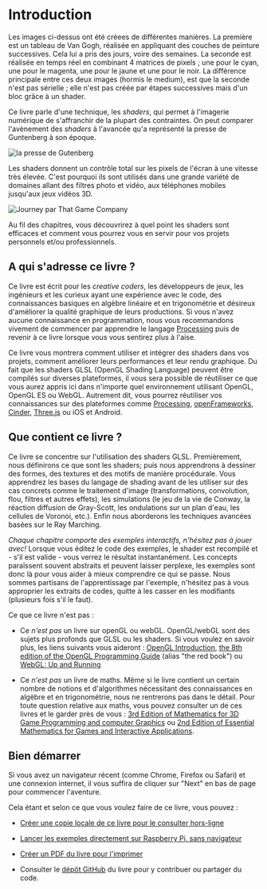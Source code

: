 # Introduction

<canvas id="custom" class="canvas" data-fragment-url="cmyk-halftone.frag" data-textures="vangogh.jpg" width="700px" height="320px"></canvas>

Les images ci-dessus ont été créees de différentes manières.
La première est un tableau de Van Gogh, réalisée en appliquant des couches de peinture successives.
Cela lui a pris des jours, voire des semaines.
La seconde est réalisée en temps réel en combinant 4 matrices de pixels ; une pour le cyan, une pour le magenta, une pour le jaune et une pour le noir.
La différence principale entre ces deux images (hormis le medium), est que la seconde n'est pas sérielle ; elle n'est pas créée par étapes successives mais d'un bloc grâce à un shader.

Ce livre parle d'une technique, les *shaders*, qui permet à l'imagerie numérique de s'affranchir de la plupart des contraintes.
On peut comparer l'avènement des *shaders* à l'avancée qu'a représenté la presse de Guntenberg à son époque.

![la presse de Gutenberg](gutenpress.jpg)

Les shaders donnent un contrôle total sur les pixels de l'écran à une vitesse très élevée.
C'est pourquoi ils sont utilisés dans une grande variété de domaines allant des filtres photo et vidéo, aux téléphones mobiles jusqu'aux jeux vidéos 3D.

![Journey par That Game Company](journey.jpg)

Au fil des chapitres, vous découvrirez à quel point les shaders sont efficaces et comment vous pourrez vous en servir pour vos projets personnels et/ou professionnels.

## A qui s'adresse ce livre ?

Ce livre est écrit pour les *creative coders*, les développeurs de jeux, les ingénieurs et les curieux ayant une expérience avec le code, des connaissances basiques en algèbre linéaire et en trigonométrie et désireux d'améliorer la qualité graphique de leurs productions.
Si vous n'avez aucune connaissance en programmation, nous vous recommandons vivement de commencer par apprendre le langage [Processing](https://processing.org/) puis de revenir à ce livre lorsque vous vous sentirez plus à l'aise.

Ce livre vous montrera comment utiliser et intégrer des shaders dans vos projets, comment améliorer leurs performances et leur rendu graphique.
Du fait que les shaders GLSL (OpenGL Shading Language) peuvent être compilés sur diverses plateformes, il vous sera possible de réutiliser ce que vous aurez appris ici dans n'importe quel environnement utilisant OpenGL, OpenGL ES ou WebGL. Autrement dit, vous pourrez réutiliser vos connaissances sur des plateformes comme [Processing](https://processing.org/), [openFrameworks](http://openframeworks.cc/), [Cinder](http://libcinder.org/), [Three.js](http://threejs.org/) ou iOS et Android.

## Que contient ce livre ?

Ce livre se concentre sur l'utilisation des shaders GLSL.
Premièrement, nous définirons ce que sont les shaders; puis nous apprendrons à dessiner des formes, des textures et des motifs de manière procédurale.
Vous apprendrez les bases du langage de shading avant de les utiliser sur des cas concrets comme le traitement d'image (transformations, convolution, flou, filtres et autres effets), les simulations (le jeu de la vie de Conway, la réaction diffusion de Gray-Scott, les ondulations sur un plan d'eau, les cellules de Voronoi, etc.). Enfin nous aborderons les techniques avancées basées sur le Ray Marching.

*Chaque chapitre comporte des exemples interactifs, n'hésitez pas à jouer avec!* Lorsque vous éditez le code des exemples, le shader est recompilé et - s'il est valide - vous verrez le résultat instantanément. Les concepts paraîssent souvent abstraits et peuvent laisser perplexe, les exemples sont donc là pour vous aider à mieux comprendre ce qui se passe. Nous sommes partisans de l'apprentissage par l'exemple, n'hésitez pas à vous approprier les extraits de codes, quitte à les casser en les modifiants (plusieurs fois s'il le faut).

Ce que ce livre n'est pas :

* Ce *n'est pas* un livre sur openGL ou webGL. OpenGL/webGL sont des sujets plus profonds que GLSL ou les shaders. Si vous voulez en savoir plus, les liens suivants vous aideront : [OpenGL Introduction](https://open.gl/introduction), [the 8th edition of the OpenGL Programming Guide](http://www.amazon.com/OpenGL-Programming-Guide-Official-Learning/dp/0321773039/ref=sr_1_1?s=books&ie=UTF8&qid=1424007417&sr=1-1&keywords=open+gl+programming+guide) (alias "the red book") ou [WebGL: Up and Running](http://www.amazon.com/WebGL-Up-Running-Tony-Parisi/dp/144932357X/ref=sr_1_4?s=books&ie=UTF8&qid=1425147254&sr=1-4&keywords=webgl)

* Ce *n'est pas* un livre de maths. Même si le livre contient un certain nombre de notions et d'algorithmes nécessitant des connaissances en algèbre et en trigonométrie, nous ne rentrerons pas dans le détail. Pour toute question relative aux maths, vous pouvez consulter un de ces livres et le garder près de vous : [3rd Edition of Mathematics for 3D Game Programming and computer Graphics](http://www.amazon.com/Mathematics-Programming-Computer-Graphics-Third/dp/1435458869/ref=sr_1_1?ie=UTF8&qid=1424007839&sr=8-1&keywords=mathematics+for+games) ou [2nd Edition of Essential Mathematics for Games and Interactive Applications](http://www.amazon.com/Essential-Mathematics-Games-Interactive-Applications/dp/0123742978/ref=sr_1_1?ie=UTF8&qid=1424007889&sr=8-1&keywords=essentials+mathematics+for+developers).

## Bien démarrer

Si vous avez un navigateur récent (comme Chrome, Firefox ou Safari) et une connexion internet, il vous suffira de cliquer sur "Next" en bas de page pour commencer l'aventure.

Cela étant et selon ce que vous voulez faire de ce livre, vous pouvez :

- [Créer une copie locale de ce livre pour le consulter hors-ligne](https://thebookofshaders.com/appendix/?lan=fr)

- [Lancer les exemples directement sur Raspberry Pi, sans navigateur](https://thebookofshaders.com/appendix/?lan=fr)

- [Créer un PDF du livre pour l'imprimer](https://thebookofshaders.com/appendix/?lan=fr)

- Consulter le [dépôt GitHub](https://github.com/patriciogonzalezvivo/thebookofshaders) du livre pour y contribuer ou partager du code.
